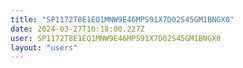 ```yaml
---
title: "SP1172T8E1EQ1MNW9E46MPS91X7D02S45GM1BNGX0"
date: 2024-03-27T10:18:00.227Z
user: SP1172T8E1EQ1MNW9E46MPS91X7D02S45GM1BNGX0
layout: "users"
---
```

    